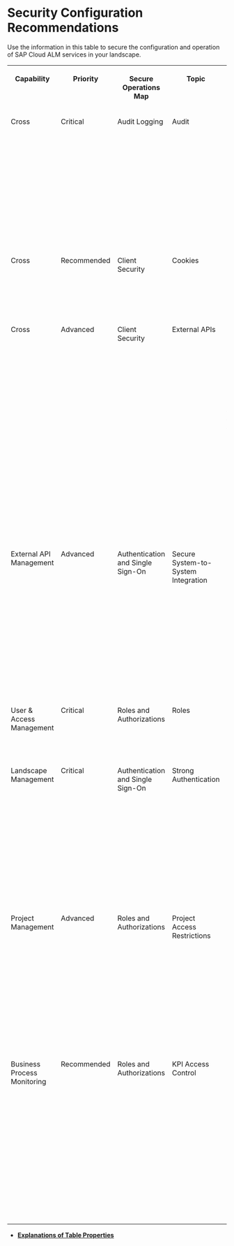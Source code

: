 <!-- loio8154236e15404350ae3c53b792b87e72 -->

# Security Configuration Recommendations

Use the information in this table to secure the configuration and operation of SAP Cloud ALM services in your landscape.


<table>
<tr>
<th valign="top">

Capability

</th>
<th valign="top">

Priority

</th>
<th valign="top">

Secure Operations Map

</th>
<th valign="top">

Topic

</th>
<th valign="top">

Default Setting or Behavior

</th>
<th valign="top">

Recommendation

</th>
<th valign="top">

More Information

</th>
<th valign="top">

Last Update

</th>
<th valign="top">

Index

</th>
</tr>
<tr>
<td valign="top">

Cross

</td>
<td valign="top">

Critical

</td>
<td valign="top">

Audit Logging

</td>
<td valign="top">

Audit

</td>
<td valign="top">

By integrating the SAP Audit Log Viewer service for SAP BTP, you can view the audit logs for your SAP Cloud ALM tenant to track the end user activity in SAP Cloud ALM.

</td>
<td valign="top">

Enable the SAP Audit Log Viewer service for SAP BTP.

</td>
<td valign="top">

[Audit Log Viewer for the Cloud Foundry Environment](https://help.sap.com/docs/btp/sap-business-technology-platform/audit-log-viewer-for-cloud-foundry-environment)

</td>
<td valign="top">

 

</td>
<td valign="top">

CALM-X-0001

</td>
</tr>
<tr>
<td valign="top">

Cross

</td>
<td valign="top">

Recommended

</td>
<td valign="top">

Client Security

</td>
<td valign="top">

Cookies

</td>
<td valign="top">

Depending on your browser, third-party cookies may be disabled by default.

</td>
<td valign="top">

To be able to use the in-app help and Built-In Support, either allow third-party cookies or enter the respective domain as **Sites that can always use cookies**.

</td>
<td valign="top">

 

</td>
<td valign="top">

 

</td>
<td valign="top">

CALM-X-0002

</td>
</tr>
<tr>
<td valign="top">

Cross

</td>
<td valign="top">

Advanced

</td>
<td valign="top">

Client Security

</td>
<td valign="top">

External APIs

</td>
<td valign="top">

You can add and configure service instances to allow external applications to access the APIs published on [SAP Business Accelerator Hub](https://api.sap.com/package/SAPCloudALM/rest).

To do this, you need to configure authentication for the service instances and set allowed scopes in the service instance.

</td>
<td valign="top">

To protect information about the service instance, such as the OAuth secret, choose certificate-based authentication.

To prevent external applications from performing unauthorized operations, assign the minimal set of scopes. Create separate service instances with individual scopes for required purposes instead of assigning all scopes in one instance and using them for all API access.

</td>
<td valign="top">

 

</td>
<td valign="top">

 

</td>
<td valign="top">

CALM-X-0003

</td>
</tr>
<tr>
<td valign="top">

External API Management

</td>
<td valign="top">

Advanced

</td>
<td valign="top">

Authentication and Single Sign-On

</td>
<td valign="top">

Secure System-to-System Integration

</td>
<td valign="top">

When configuring a webhook to point to the target external service API, you need to select either an SAP BTP destination or an endpoint in the *Landscape Management* app.

</td>
<td valign="top">

Use the authentication method that is recommended by the *Landscape Management* app or SAP BTP.

</td>
<td valign="top">

[SAP BTP Security Recommendations](https://help.sap.com/docs/BTP/c8a9bb59fe624f0981efa0eff2497d7d/531f33def8074ccdb6f1f784a34dafcb.html) 

</td>
<td valign="top">

 

</td>
<td valign="top">

CALM-EXTAPI-0001

</td>
</tr>
<tr>
<td valign="top">

User & Access Management

</td>
<td valign="top">

Critical

</td>
<td valign="top">

Roles and Authorizations

</td>
<td valign="top">

Roles

</td>
<td valign="top">

Roles in SAP Cloud ALM are delivered as predefined collections.

</td>
<td valign="top">

Assign suitable roles that give users only the authorizations they need to perform their tasks.

</td>
<td valign="top">

[Role Collections](01_required_setup/role-collections-e1915af.md)

</td>
<td valign="top">

 

</td>
<td valign="top">

CALM-UAM-0001

</td>
</tr>
<tr>
<td valign="top">

Landscape Management

</td>
<td valign="top">

Critical

</td>
<td valign="top">

Authentication and Single Sign-On

</td>
<td valign="top">

Strong Authentication

</td>
<td valign="top">

When adding a service manually, you can choose between several authentication settings for new endpoints. The available options depend on the cloud service.

</td>
<td valign="top">

Choose one of the more secure methods according to the capabilities of the endpoint providing cloud service:

-   *OAuth2ClientCredentials*

-   *ClientCertificateAuthentication*

-   *Auth2SAMLBearerAuthentication*




</td>
<td valign="top">

[Step 3: Set Up Landscape Management – Services](01_required_setup/services-d5f36cc.md)

</td>
<td valign="top">

 

</td>
<td valign="top">

CALM-LM-0001

</td>
</tr>
<tr>
<td valign="top">

Project Management

</td>
<td valign="top">

Advanced

</td>
<td valign="top">

Roles and Authorizations

</td>
<td valign="top">

Project Access Restrictions

</td>
<td valign="top">

The access level of the initial, automatically created project is *Public*.

Any additional projects that you create manually are set to *Restricted* by default.

</td>
<td valign="top">

Select the appropriate access level for your project:

-   *Public*

-   *Restricted*

-   *Private*




</td>
<td valign="top">

[Configuring Project User Permissions](02_integration_and_config_options/configuring-project-user-permissions-a2c0029.md)

</td>
<td valign="top">

 

</td>
<td valign="top">

CALM-PTM-0001

</td>
</tr>
<tr>
<td valign="top">

Business Process Monitoring

</td>
<td valign="top">

Recommended

</td>
<td valign="top">

Roles and Authorizations

</td>
<td valign="top">

KPI Access Control

</td>
<td valign="top">

You can restrict the data access of a defined user group to a particular business process scope and/or according to selected process attributes.

By default, access control is deactivated.

</td>
<td valign="top">

Use access groups to grant users access only to data relevant to their tasks.

</td>
<td valign="top">

[Creating Access Groups](https://help.sap.com/docs/CloudALM/877c96cf971648b09ee0d0a64f7f4fef/b22d9ce6403f44518dcda7757baca53a.html) 

</td>
<td valign="top">

 

</td>
<td valign="top">

CALM-BM-0001

</td>
</tr>
</table>

-   **[Explanations of Table Properties](explanations-of-table-properties-3afa465.md "")**  


